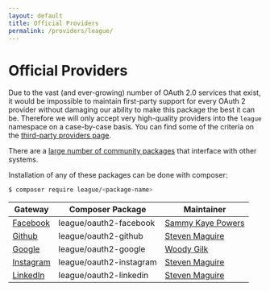 ```yaml
---
layout: default
title: Official Providers
permalink: /providers/league/
---
```


Official Providers
===============================

Due to the vast (and ever-growing) number of OAuth 2.0 services that exist, it would be impossible to maintain first-party
support for every OAuth 2 provider without damaging our ability to make this package the best it can be. Therefore we will only accept
very high-quality providers into the `league` namespace on a case-by-case basis. You can find some of the criteria on the 
[third-party providers page][providers_thirdparty].

There are a [large number of community packages][providers_thirdparty] that interface with other systems.

Installation of any of these packages can be done with composer:

~~~ bash
$ composer require league/<package-name>
~~~

Gateway | Composer Package | Maintainer
--- | --- | ---
[Facebook](https://github.com/thephpleague/oauth2-facebook) | league/oauth2-facebook | [Sammy Kaye Powers](https://github.com/sammyk)
[Github](https://github.com/thephpleague/oauth2-github) | league/oauth2-github | [Steven Maguire](https://github.com/stevenmaguire)
[Google](https://github.com/thephpleague/oauth2-google) | league/oauth2-google | [Woody Gilk](https://github.com/shadowhand)
[Instagram](https://github.com/thephpleague/oauth2-instagram) | league/oauth2-instagram | [Steven Maguire](https://github.com/stevenmaguire)
[LinkedIn](https://github.com/thephpleague/oauth2-linkedin) | league/oauth2-linkedin | [Steven Maguire](https://github.com/stevenmaguire)


[providers_thirdparty]: https://github.com/thephpleague/oauth2-client/blob/master/docs/providers/thirdparty.md
